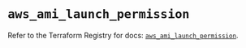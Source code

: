 # `aws_ami_launch_permission`

Refer to the Terraform Registry for docs: [`aws_ami_launch_permission`](https://registry.terraform.io/providers/hashicorp/aws/6.11.0/docs/resources/ami_launch_permission).
